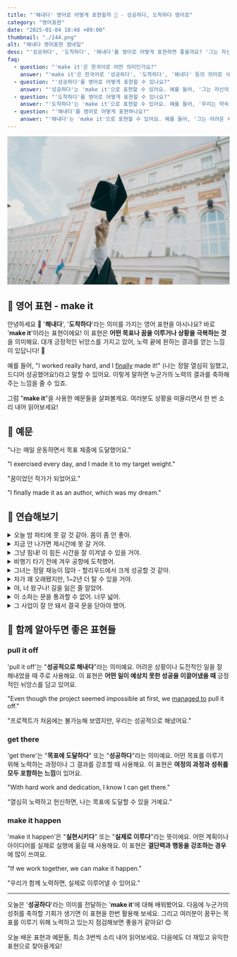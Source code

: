 ```yaml
---
title: "'해내다' 영어로 어떻게 표현할까 💪 - 성공하다, 도착하다 영어로"
category: "영어표현"
date: "2025-01-04 10:48 +09:00"
thumbnail: "./244.png"
alt: "해내다 영어표현 썸네일"
desc: "'성공하다', '도착하다', '해내다'를 영어로 어떻게 표현하면 좋을까요? '그는 자신의 꿈을 이루었어', '우리는 약속 시간에 도착했어', '그는 어려운 시험을 해냈어' 등을 영어로 표현하는 법을 배워봅시다. 다양한 예문을 통해서 연습하고 본인의 표현으로 만들어 보세요."
faq:
  - question: "'make it'은 한국어로 어떤 의미인가요?"
    answer: "'make it'은 한국어로 '성공하다', '도착하다', '해내다' 등의 의미로 사용됩니다."
  - question: "'성공하다'를 영어로 어떻게 표현할 수 있나요?"
    answer: "'성공하다'는 'make it'으로 표현할 수 있어요. 예를 들어, '그는 자신의 꿈을 이루었어'는 'He made it happen'으로 말할 수 있어요."
  - question: "'도착하다'를 영어로 어떻게 표현할 수 있나요?"
    answer: "'도착하다'는 'make it'으로 표현할 수 있어요. 예를 들어, '우리는 약속 시간에 도착했어'는 'We made it on time'으로 말할 수 있어요."
  - question: "'해내다'를 영어로 어떻게 표현하나요?"
    answer: "'해내다'는 'make it'으로 표현할 수 있어요. 예를 들어, '그는 어려운 시험을 해냈어'는 'He made it through the tough exam'으로 표현할 수 있어요."
---
```


![학사모를 들고 있는 손](./244-1.jpg)

## 🌟 영어 표현 - make it

안녕하세요 👋 '**해내다**', '**도착하다**'라는 의미를 가지는 영어 표현을 아시나요? 바로 '**make it**'이라는 표현이에요! 이 표현은 **어떤 목표나 꿈을 이루거나 상황을 극복하는 것**을 의미해요. 대개 긍정적인 뉘앙스를 가지고 있어, 노력 끝에 원하는 결과를 얻는 느낌이 있답니다! 🌟

예를 들어, "I worked really hard, and I [finally](/blog/in-english/182.finally/) made it!" (나는 정말 열심히 일했고, 드디어 성공했어요!)라고 말할 수 있어요. 이렇게 말하면 누군가의 노력의 결과를 축하해주는 느낌을 줄 수 있죠.

<script async src="https://pagead2.googlesyndication.com/pagead/js/adsbygoogle.js?client=ca-pub-1465612013356152"
     crossorigin="anonymous"></script>
<!-- engple-horizontal-ad -->

<ins class="adsbygoogle"
     style="display:block"
     data-ad-client="ca-pub-1465612013356152"
     data-ad-slot="2106896038"
     data-ad-format="auto"
     data-full-width-responsive="true"></ins>

<script>
     (adsbygoogle = window.adsbygoogle || []).push({});
</script>

그럼 "**make it**"을 사용한 예문들을 살펴볼게요. 여러분도 상황을 떠올리면서 한 번 소리 내어 읽어보세요!

## 📖 예문

"나는 매일 운동하면서 목표 체중에 도달했어요."

"I exercised every day, and I made it to my target weight."

"꿈이었던 작가가 되었어요."

"I finally made it as an author, which was my dream."

## 💬 연습해보기

<details>
<summary>오늘 밤 파티에 못 갈 것 같아. 몸이 좀 안 좋아.</summary>
<span>I don't think I'll make it to the party tonight. I'm feeling <a href="/blog/in-english/099.under-the-weather/">under the weather</a>.</span>
</details>

<details>
<summary>지금 안 나가면 제시간에 못 갈 거야.</summary>
<span>We'll never make it <a href="/blog/vocab-1/043.on-time/">on time</a> if we don't leave now.</span>
</details>

<details>
<summary>그냥 힘내! 이 힘든 시간을 잘 이겨낼 수 있을 거야.</summary>
<span>Just <a href="/blog/in-english/067.hang-in-there/">hang in there</a>! You're gonna make it through this tough time.</span>
</details>

<details>
<summary>비행기 타기 전에 겨우 공항에 도착했어.</summary>
<span>I <a href="/blog/in-english/078.barely/">barely</a> made it to the airport before my flight.</span>
</details>

<details>
<summary>그녀는 정말 재능이 많아 - 할리우드에서 크게 성공할 것 같아.</summary>
<span>She's really talented - I think she'll make it big in Hollywood.</span>
</details>

<details>
<summary>차가 꽤 오래됐지만, 1~2년 더 탈 수 있을 거야.</summary>
<span>The car's pretty old, but it'll make it another year or two.</span>
</details>

<details>
<summary>야, 너 왔구나! 길을 잃은 줄 알았어.</summary>
<span>Hey, you made it! We were worried you got lost.</span>
</details>

<details>
<summary>이 소파는 문을 통과할 수 없어. 너무 넓어.</summary>
<span>This couch won't make it through the doorway. It's too wide.</span>
</details>

<details>
<summary>그 사업이 잘 안 돼서 결국 문을 닫아야 했어.</summary>
<span>The business wasn't making it, so they had to close down.</span>
</details>

## 🤝 함께 알아두면 좋은 표현들

### pull it off

'pull it off'는 "**성공적으로 해내다**"라는 의미예요. 어려운 상황이나 도전적인 일을 잘 해내었을 때 주로 사용해요. 이 표현은 **어떤 일이 예상치 못한 성공을 이끌어냈을 때** 긍정적인 뉘앙스를 담고 있어요.

"Even though the project seemed impossible at first, we [managed to](/blog/in-english/175.manage-to/) pull it off."

"프로젝트가 처음에는 불가능해 보였지만, 우리는 성공적으로 해냈어요."

### get there

'get there'는 "**목표에 도달하다**" 또는 "**성공하다**"라는 의미예요. 어떤 목표를 이루기 위해 노력하는 과정이나 그 결과를 강조할 때 사용해요. 이 표현은 **여정의 과정과 성취를 모두 포함하는 느낌**이 있어요.

"With hard work and dedication, I know I can get there."

"열심히 노력하고 헌신하면, 나는 목표에 도달할 수 있을 거예요."

### make it happen

'make it happen'은 "**실현시키다**" 또는 "**실제로 이루다**"라는 뜻이에요. 어떤 계획이나 아이디어를 실제로 실행에 옮길 때 사용해요. 이 표현은 **결단력과 행동을 강조하는 경우**에 많이 쓰여요.

"If we work together, we can make it happen."

"우리가 함께 노력하면, 실제로 이루어낼 수 있어요."

---

오늘은 '**성공하다**'라는 의미를 전달하는 '**make it**'에 대해 배워봤어요. 다음에 누군가의 성취를 축하할 기회가 생기면 이 표현을 한번 활용해 보세요. 그리고 여러분이 꿈꾸는 목표를 이루기 위해 노력하고 있는지 점검해보면 좋을거 같아요! 😊

오늘 배운 표현과 예문들, 최소 3번씩 소리 내어 읽어보세요. 다음에도 더 재밌고 유익한 표현으로 찾아올게요!
